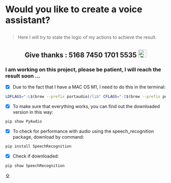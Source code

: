 # <p id="UP">Would you like to create a voice assistant?</p>

> Here I will try to state the logic of my actions to achieve the result.

## <p align="center">Give thanks : 5168 7450 1701 5535 <a href="https://en.privatbank.ua/all-ways-to-receive-send-an-international-transfer"><img src="https://upload.wikimedia.org/wikipedia/uk/f/ff/%D0%9B%D0%BE%D0%B3%D0%BE%D1%82%D0%B8%D0%BF_%D0%9F%D1%80%D0%B8%D0%B2%D0%B0%D1%8224.png" width = "25" alt="Privat Bank UA"> </a></p>

### I am working on this project, please be patient, I will reach the result soon ...

- [x] Due to the fact that I have a MAC OS M1, I need to do this in the terminal:
```bash
LDFLAGS="-L$(brew --prefix portaudio)/lib" CFLAGS="-I$(brew --prefix portaudio)/include" pip install pyaudio
```
- [x] To make sure that everything works, you can find out the downloaded version in this way:
```bash
pip show PyAudio
```
- [x] To check for performance with audio using the speech_recognition package, download by command:
```bash
pip install SpeechRecognition
```
- [x] Сheck if downloaded:
```bash
pip show SpeechRecognition
```

[⇪](#UP)
